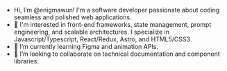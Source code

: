 - Hi, I’m @enigmawun! I'm a software developer passionate about coding seamless and polished web applications.
- 👀 I'm interested in front-end frameworks, state management, prompt engineering, and scalable architectures. I specialize in Javascript/Typescript, React/Redux, Astro, and HTML5/CSS3. 
- 🌱 I’m currently learning Figma and animation APIs.
- 💞️ I’m looking to collaborate on technical documentation and component libraries.

<!---

--->
